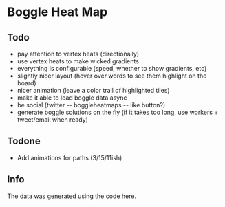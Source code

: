#  Boggle Heat Map

## Todo

* pay attention to vertex heats (directionally)
* use vertex heats to make wicked gradients
* everything is configurable (speed, whether to show gradients, etc)
* slightly nicer layout (hover over words to see them highlight on the board)
* nicer animation (leave a color trail of highlighted tiles)
* make it able to load boggle data async
* be social (twitter -- boggleheatmaps -- like button?)
* generate boggle solutions on the fly (if it takes too long, use workers + tweet/email when ready)

## Todone

* Add animations for paths (3/15/11ish)

## Info

The data was generated using the code [here](https://github.com/bantic/ruby-quiz/tree/master/boggle).